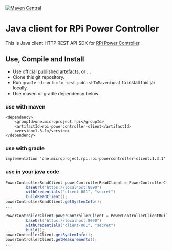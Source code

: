 [![Maven Central](https://maven-badges.herokuapp.com/maven-central/one.microproject.rpi/rpi-powercontroller-client/badge.svg)](https://maven-badges.herokuapp.com/maven-central/one.microproject.rpi/rpi-powercontroller-client)

# Java client for RPi Power Controller

This is Java client HTTP REST API SDK for [RPi Power Controller](../rpi-powercontroller). 

## Use, Compile and Install
* Use official [published artefacts](https://search.maven.org/search?q=one.microproject.rpi), or ...
* Clone this git repository.
* Run ``gradle clean build test publishToMavenLocal`` to install this jar locally.
* Use maven or gradle dependency below.

### use with maven
```
<dependency>
    <groupId>one.microproject.rpi</groupId>
    <artifactId>rpi-powercontroller-client</artifactId>
    <version>1.3.1</version>
</dependency>
```

### use with gradle
```
implementation 'one.microproject.rpi:rpi-powercontroller-client:1.3.1'
```

### use in your java code
```java
PowerControllerReadClient powerControllerReadClient = PowerControllerClientBuilder.builder()
        .baseUrl("https://localhost:8090")
        .withCredentials("client-001", "secret")
        .buildReadClient();
powerControllerReadClient.getSystemInfo();
...
```
```java
PowerControllerClient powerControllerClient = PowerControllerClientBuilder.builder()
        .baseUrl("https://localhost:8090")
        .withCredentials("client-001", "secret")
        .build();
powerControllerClient.getSystemInfo();
powerControllerClient.getMeasurements();
...
```
